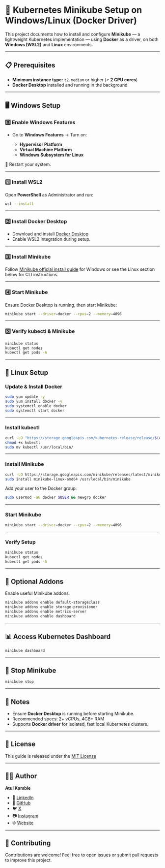 # 🐳 Kubernetes Minikube Setup on Windows/Linux (Docker Driver)

This project documents how to install and configure **Minikube** — a lightweight Kubernetes implementation — using **Docker** as a driver, on both **Windows (WSL2)** and **Linux** environments.

---

## 📋 Prerequisites

* **Minimum instance type:** `t2.medium` or higher (≥ **2 CPU cores**)
* **Docker Desktop** installed and running in the background

---

## 🖥️ Windows Setup

### 0️⃣ Enable Windows Features

* Go to **Windows Features** → Turn on:

  * **Hypervisor Platform**
  * **Virtual Machine Platform**
  * **Windows Subsystem for Linux**

📌 Restart your system.

---

### 1️⃣ Install WSL2

Open **PowerShell** as Administrator and run:

```bash
wsl --install
```

---

### 2️⃣ Install Docker Desktop

* Download and install [Docker Desktop](https://www.docker.com/products/docker-desktop/)
* Enable WSL2 integration during setup.

---

### 3️⃣ Install Minikube

Follow [Minikube official install guide](https://minikube.sigs.k8s.io/docs/start/) for Windows or see the Linux section below for CLI instructions.

---

### 4️⃣ Start Minikube

Ensure Docker Desktop is running, then start Minikube:

```bash
minikube start --driver=docker --cpus=2 --memory=4096
```

---

### 5️⃣ Verify kubectl & Minikube

```bash
minikube status
kubectl get nodes
kubectl get pods -A
```

---

## 🐧 Linux Setup

### Update & Install Docker

```bash
sudo yum update -y
sudo yum install docker -y
sudo systemctl enable docker
sudo systemctl start docker
```

---

### Install kubectl

```bash
curl -LO "https://storage.googleapis.com/kubernetes-release/release/$(curl -s https://storage.googleapis.com/kubernetes-release/release/stable.txt)/bin/linux/amd64/kubectl"
chmod +x kubectl
sudo mv kubectl /usr/local/bin/
```

---

### Install Minikube

```bash
curl -LO https://storage.googleapis.com/minikube/releases/latest/minikube-linux-amd64
sudo install minikube-linux-amd64 /usr/local/bin/minikube
```

Add your user to the Docker group:

```bash
sudo usermod -aG docker $USER && newgrp docker
```

---

### Start Minikube

```bash
minikube start --driver=docker --cpus=2 --memory=4096
```

---

### Verify Setup

```bash
minikube status
kubectl get nodes
kubectl get pods -A
```

---

## 🔧 Optional Addons

Enable useful Minikube addons:

```bash
minikube addons enable default-storageclass
minikube addons enable storage-provisioner
minikube addons enable metrics-server
minikube addons enable dashboard
```

---

## 📊 Access Kubernetes Dashboard

```bash
minikube dashboard
```

---

## 🛑 Stop Minikube

```bash
minikube stop
```

---

## 📌 Notes

* Ensure **Docker Desktop** is running before starting Minikube.
* Recommended specs: 2+ vCPUs, 4GB+ RAM
* Supports **Docker driver** for isolated, fast local Kubernetes clusters.

---

## 📜 License

This guide is released under the [MIT License](LICENSE)

---

## 👨‍💻 Author

**Atul Kamble**

- 💼 [LinkedIn](https://www.linkedin.com/in/atuljkamble)
- 🐙 [GitHub](https://github.com/atulkamble)
- 🐦 [X](https://x.com/Atul_Kamble)
- 📷 [Instagram](https://www.instagram.com/atuljkamble)
- 🌐 [Website](https://www.atulkamble.in)

---


## 🙌 Contributing

Contributions are welcome! Feel free to open issues or submit pull requests to improve this project.
